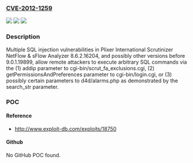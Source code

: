### [CVE-2012-1259](https://cve.mitre.org/cgi-bin/cvename.cgi?name=CVE-2012-1259)
![](https://img.shields.io/static/v1?label=Product&message=n%2Fa&color=blue)
![](https://img.shields.io/static/v1?label=Version&message=n%2Fa&color=blue)
![](https://img.shields.io/static/v1?label=Vulnerability&message=n%2Fa&color=brighgreen)

### Description

Multiple SQL injection vulnerabilities in Plixer International Scrutinizer NetFlow & sFlow Analyzer 8.6.2.16204, and possibly other versions before 9.0.1.19899, allow remote attackers to execute arbitrary SQL commands via the (1) addip parameter to cgi-bin/scrut_fa_exclusions.cgi, (2) getPermissionsAndPreferences parameter to cgi-bin/login.cgi, or (3) possibly certain parameters to d4d/alarms.php as demonstrated by the search_str parameter.

### POC

#### Reference
- http://www.exploit-db.com/exploits/18750

#### Github
No GitHub POC found.

